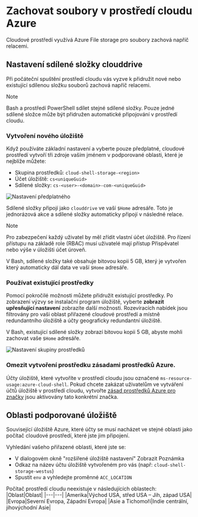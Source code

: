 # <a name="persist-files-in-azure-cloud-shell"></a>Zachovat soubory v prostředí cloudu Azure
Cloudové prostředí využívá Azure File storage pro soubory zachová napříč relacemi.

## <a name="set-up-a-clouddrive-file-share"></a>Nastavení sdílené složky clouddrive
Při počáteční spuštění prostředí cloudu vás vyzve k přidružit nové nebo existující sdílenou složku souborů zachová napříč relacemi.

> [!NOTE]
> Bash a prostředí PowerShell sdílet stejné sdílené složky. Pouze jedné sdílené složce může být přidružen automatické připojování v prostředí cloudu.

### <a name="create-new-storage"></a>Vytvoření nového úložiště

Když používáte základní nastavení a vyberte pouze předplatné, cloudové prostředí vytvoří tři zdroje vaším jménem v podporované oblasti, které je nejblíže můžete:
* Skupina prostředků: `cloud-shell-storage-<region>`
* Účet úložiště: `cs<uniqueGuid>`
* Sdílené složky: `cs-<user>-<domain>-com-<uniqueGuid>`

![Nastavení předplatného](../articles/cloud-shell/media/persisting-shell-storage/basic-storage.png)

Sdílené složky připojí jako `clouddrive` ve vaší `$Home` adresáře. Toto je jednorázová akce a sdílené složky automaticky připojí v následné relace. 

> [!NOTE]
> Pro zabezpečení každý uživatel by měl zřídit vlastní účet úložiště.  Pro řízení přístupu na základě role (RBAC) musí uživatelé mají přístup Přispěvatel nebo výše v úložišti účet úroveň.

V Bash, sdílené složky také obsahuje bitovou kopii 5 GB, který je vytvořen který automaticky dál data ve vaší `$Home` adresáře. 

### <a name="use-existing-resources"></a>Používat existující prostředky

Pomocí pokročilé možnosti můžete přidružit existující prostředky. Po zobrazení výzvy se instalační program úložiště, vyberte **zobrazit upřesňující nastavení** zobrazíte další možnosti. Rozevíracích nabídek jsou filtrovány pro vaši oblast přiřazené cloudové prostředí a místně redundantního úložiště a účty geograficky redundantní úložiště.

V Bash, existující sdílené složky zobrazí bitovou kopii 5 GB, abyste mohli zachovat vaše `$Home` adresáře.

![Nastavení skupiny prostředků](../articles/cloud-shell/media/persisting-shell-storage/advanced-storage.png)

### <a name="restrict-resource-creation-with-an-azure-resource-policy"></a>Omezit vytvoření prostředku zásadami prostředků Azure.
Účty úložiště, které vytvoříte v prostředí cloudu jsou označené `ms-resource-usage:azure-cloud-shell`. Pokud chcete zakázat uživatelům ve vytváření účtů úložiště v prostředí cloudu, vytvořte [zásad prostředků Azure pro značky](../articles/azure-policy/json-samples.md) jsou aktivovány tato konkrétní značka.

## <a name="supported-storage-regions"></a>Oblasti podporované úložiště
Související úložiště Azure, které účty se musí nacházet ve stejné oblasti jako počítač cloudové prostředí, které jste jim připojení.

Vyhledání vašeho přiřazené oblasti, které jste se:
* V dialogovém okně "rozšířené úložiště nastavení" Zobrazit Poznámka
* Odkaz na název účtu úložiště vytvořeném pro vás (např: `cloud-shell-storage-westus`)
* Spustit `env` a vyhledejte proměnné `ACC_LOCATION`

Počítač prostředí cloudu neexistuje v následujících oblastech:
|Oblast|Oblast|
|---|---|
|Amerika|Východ USA, střed USA – Jih, západ USA|
|Evropa|Severní Evropa, Západní Evropa|
|Asie a Tichomoří|Indie centrální, jihovýchodní Asie|

